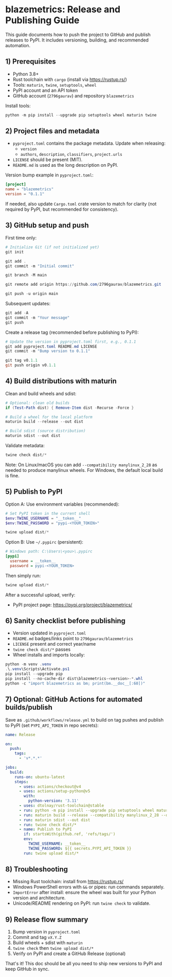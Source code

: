 # blazemetrics: Release and Publishing Guide

This guide documents how to push the project to GitHub and publish releases to PyPI. It includes versioning, building, and recommended automation.

## 1) Prerequisites

- Python 3.8+
- Rust toolchain with `cargo` (install via https://rustup.rs/)
- Tools: `maturin`, `twine`, `setuptools`, `wheel`
- PyPI account and an API token
- GitHub account (`2796gaurav`) and repository `blazemetrics`

Install tools:
```powershell
python -m pip install --upgrade pip setuptools wheel maturin twine
```

## 2) Project files and metadata

- `pyproject.toml` contains the package metadata. Update when releasing:
  - `version`
  - `authors`, `description`, `classifiers`, `project.urls`
- `LICENSE` should be present (MIT).
- `README.md` is used as the long description on PyPI.

Version bump example in `pyproject.toml`:
```toml
[project]
name = "blazemetrics"
version = "0.1.1"
```

If needed, also update `Cargo.toml` crate version to match for clarity (not required by PyPI, but recommended for consistency).

## 3) GitHub setup and push

First time only:
```powershell
# Initialize Git (if not initialized yet)
git init

git add .
git commit -m "Initial commit"

git branch -M main

git remote add origin https://github.com/2796gaurav/blazemetrics.git

git push -u origin main
```

Subsequent updates:
```powershell
git add -A
git commit -m "Your message"
git push
```

Create a release tag (recommended before publishing to PyPI):
```powershell
# Update the version in pyproject.toml first, e.g., 0.1.1
git add pyproject.toml README.md LICENSE
git commit -m "Bump version to 0.1.1"

git tag v0.1.1
git push origin v0.1.1
```

## 4) Build distributions with maturin

Clean and build wheels and sdist:
```powershell
# Optional: clean old builds
if (Test-Path dist) { Remove-Item dist -Recurse -Force }

# Build a wheel for the local platform
maturin build --release --out dist

# Build sdist (source distribution)
maturin sdist --out dist
```

Validate metadata:
```powershell
twine check dist/*
```

Note: On Linux/macOS you can add `--compatibility manylinux_2_28` as needed to produce manylinux wheels. For Windows, the default local build is fine.

## 5) Publish to PyPI

Option A: Use environment variables (recommended):
```powershell
# Set PyPI token in the current shell
$env:TWINE_USERNAME = "__token__"
$env:TWINE_PASSWORD = "pypi-<YOUR_TOKEN>"

twine upload dist/*
```

Option B: Use `~/.pypirc` (persistent):
```ini
# Windows path: C:\Users\<you>\.pypirc
[pypi]
  username = __token__
  password = pypi-<YOUR_TOKEN>
```
Then simply run:
```powershell
twine upload dist/*
```

After a successful upload, verify:
- PyPI project page: https://pypi.org/project/blazemetrics/

## 6) Sanity checklist before publishing

- Version updated in `pyproject.toml`
- `README.md` badges/links point to `2796gaurav/blazemetrics`
- `LICENSE` present and correct year/name
- `twine check dist/*` passes
- Wheel installs and imports locally:
```powershell
python -m venv .venv
.\.venv\Scripts\Activate.ps1
pip install --upgrade pip
pip install --no-cache-dir dist\blazemetrics-<version>-*.whl
python -c "import blazemetrics as bm; print(bm.__doc__[:60])"
```

## 7) Optional: GitHub Actions for automated builds/publish

Save as `.github/workflows/release.yml` to build on tag pushes and publish to PyPI (set `PYPI_API_TOKEN` in repo secrets):
```yaml
name: Release

on:
  push:
    tags:
      - 'v*.*.*'

jobs:
  build:
    runs-on: ubuntu-latest
    steps:
      - uses: actions/checkout@v4
      - uses: actions/setup-python@v5
        with:
          python-version: '3.11'
      - uses: dtolnay/rust-toolchain@stable
      - run: python -m pip install --upgrade pip setuptools wheel maturin twine
      - run: maturin build --release --compatibility manylinux_2_28 --out dist
      - run: maturin sdist --out dist
      - run: twine check dist/*
      - name: Publish to PyPI
        if: startsWith(github.ref, 'refs/tags/')
        env:
          TWINE_USERNAME: __token__
          TWINE_PASSWORD: ${{ secrets.PYPI_API_TOKEN }}
        run: twine upload dist/*
```

## 8) Troubleshooting

- Missing Rust toolchain: install from https://rustup.rs/
- Windows PowerShell errors with `&&` or pipes: run commands separately.
- `ImportError` after install: ensure the wheel was built for your Python version and architecture.
- Unicode/README rendering on PyPI: run `twine check` to validate.

## 9) Release flow summary

1. Bump version in `pyproject.toml`
2. Commit and tag `vX.Y.Z`
3. Build wheels + sdist with `maturin`
4. `twine check` then `twine upload dist/*`
5. Verify on PyPI and create a GitHub Release (optional)

That's it! This doc should be all you need to ship new versions to PyPI and keep GitHub in sync. 